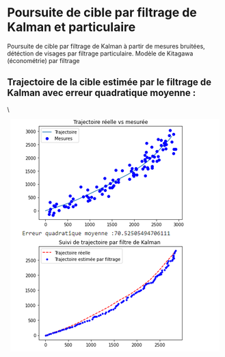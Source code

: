 # Poursuite de cible par filtrage de Kalman et particulaire

Poursuite de cible par filtrage de Kalman à partir de mesures bruitées, détéction de visages par filtrage particulaire. Modèle de Kitagawa (économétrie) par filtrage


## Trajectoire de la cible estimée par le filtrage de Kalman avec erreur quadratique moyenne :
\\

<p align="center">
  <img width="490" height="543" src="kalm.PNG" >
</p>
